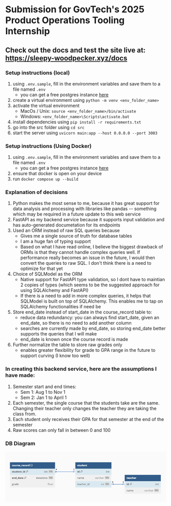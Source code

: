 # Submission for GovTech's 2025 Product Operations Tooling Internship

## Check out the docs and test the site live at: <a href="https://sleepy-woodpecker.xyz/docs">https://sleepy-woodpecker.xyz/docs</a>

### Setup instructions (local)

1. using `.env.sample`, fill in the environment variables and save them to a file named `.env`
   - you can get a free postgres instance <a href="https://neon.tech/">here</a>
2. create a virtual environment using `python -m venv <env_folder_name>`
3. activate the virtual environment
   - MacOs / Unix: `source <env_folder_name>/bin/activate`
   - Windows: `<env_folder_name>\Scripts\activate.bat`
4. install dependencies using `pip install -r requirements.txt`
5. go into the src folder using `cd src`
6. start the server using `uvicorn main:app --host 0.0.0.0 --port 3003`

### Setup instructions (Using Docker)

1. using `.env.sample`, fill in the environment variables and save them to a file named `.env`
   - you can get a free postgres instance <a href="https://neon.tech/">here</a>
2. ensure that docker is open on your device
3. run `docker compose up --build`

### Explanation of decisions

1. Python makes the most sense to me, because it has great support for data analysis and processing with libraries like pandas -- something which may be required in a future update to this web service
2. FastAPI as my backend service because it supports input validation and has auto-generated documetation for its endpoints
3. Used an ORM instead of raw SQL queries because
   - Gives me a single source of truth for database tables
   - I am a huge fan of typing support
   - Based on what I have read online, I believe the biggest drawback of ORMs is that they cannot handle complex queries well. If performance really becomes an issue in the future, I would then convert the queries to raw SQL. I don't think there is a need to optimize for that yet
4. Choice of SQLModel as the ORM
   - Native support for FastAPI type validation, so I dont have to maintian 2 copies of types (which seems to be the suggested approach for using SQLAlchemy and FastAPI)
   - If there is a need to add in more complex queries, it helps that SQLModel is built on top of SQLAlchemy. This enables me to tap on SQLAlchemy functionalities if need be
5. Store end_date instead of start_date in the course_record table to:
   - reduce data redundancy: you can always find start_date, given an end_date, so there is no need to add another column
   - searches are currently made by end_date, so storing end_date better supports the queries that I will make
   - end_date is known once the course record is made
6. Further normalize the table to store raw grades only
   - enables greater flexibility for grade to GPA range in the future to support curving (I know too well)

### In creating this backend service, here are the assumptions I have made:

1. Semester start and end times:
   - Sem 1: Aug 1 to Nov 1
   - Sem 2: Jan 1 to April 1
2. Each semester, the single course that the students take are the same. Changing their teacher only changes the teacher they are taking the class from.
3. Each student only receives their GPA for that semester at the end of the semester
4. Raw scores can only fall in between 0 and 100

### DB Diagram

![DB-Diagram For School Management](assets/db-diagram.png?)
